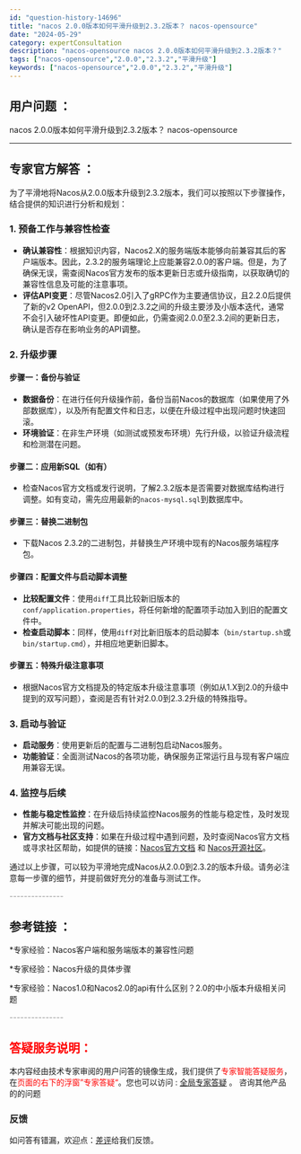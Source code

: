```yaml
---
id: "question-history-14696"
title: "nacos 2.0.0版本如何平滑升级到2.3.2版本？ nacos-opensource"
date: "2024-05-29"
category: expertConsultation
description: "nacos-opensource nacos 2.0.0版本如何平滑升级到2.3.2版本？"
tags: ["nacos-opensource","2.0.0","2.3.2","平滑升级"]
keywords: ["nacos-opensource","2.0.0","2.3.2","平滑升级"]
---
```


## 用户问题 ： 
 nacos 2.0.0版本如何平滑升级到2.3.2版本？ nacos-opensource 

---------------
## 专家官方解答 ：

为了平滑地将Nacos从2.0.0版本升级到2.3.2版本，我们可以按照以下步骤操作，结合提供的知识进行分析和规划：

### 1. 预备工作与兼容性检查
- **确认兼容性**：根据知识内容，Nacos2.X的服务端版本能够向前兼容其后的客户端版本。因此，2.3.2的服务端理论上应能兼容2.0.0的客户端。但是，为了确保无误，需查阅Nacos官方发布的版本更新日志或升级指南，以获取确切的兼容性信息及可能的注意事项。
- **评估API变更**：尽管Nacos2.0引入了gRPC作为主要通信协议，且2.2.0后提供了新的v2 OpenAPI，但2.0.0到2.3.2之间的升级主要涉及小版本迭代，通常不会引入破坏性API变更。即便如此，仍需查阅2.0.0至2.3.2间的更新日志，确认是否存在影响业务的API调整。

### 2. 升级步骤
#### 步骤一：备份与验证
- **数据备份**：在进行任何升级操作前，备份当前Nacos的数据库（如果使用了外部数据库），以及所有配置文件和日志，以便在升级过程中出现问题时快速回滚。
- **环境验证**：在非生产环境（如测试或预发布环境）先行升级，以验证升级流程和检测潜在问题。

#### 步骤二：应用新SQL（如有）
- 检查Nacos官方文档或发行说明，了解2.3.2版本是否需要对数据库结构进行调整。如有变动，需先应用最新的`nacos-mysql.sql`到数据库中。

#### 步骤三：替换二进制包
- 下载Nacos 2.3.2的二进制包，并替换生产环境中现有的Nacos服务端程序包。

#### 步骤四：配置文件与启动脚本调整
- **比较配置文件**：使用`diff`工具比较新旧版本的`conf/application.properties`，将任何新增的配置项手动加入到旧的配置文件中。
- **检查启动脚本**：同样，使用`diff`对比新旧版本的启动脚本（`bin/startup.sh`或`bin/startup.cmd`），并相应地更新旧脚本。

#### 步骤五：特殊升级注意事项
- 根据Nacos官方文档提及的特定版本升级注意事项（例如从1.X到2.0的升级中提到的双写问题），查阅是否有针对2.0.0到2.3.2升级的特殊指导。

### 3. 启动与验证
- **启动服务**：使用更新后的配置与二进制包启动Nacos服务。
- **功能验证**：全面测试Nacos的各项功能，确保服务正常运行且与现有客户端应用兼容无误。

### 4. 监控与后续
- **性能与稳定性监控**：在升级后持续监控Nacos服务的性能与稳定性，及时发现并解决可能出现的问题。
- **官方文档与社区支持**：如果在升级过程中遇到问题，及时查阅Nacos官方文档或寻求社区帮助，如提供的链接：[Nacos官方文档](https://nacos.io/docs/latest/) 和 [Nacos开源社区](https://github.com/alibaba/nacos)。

通过以上步骤，可以较为平滑地完成Nacos从2.0.0到2.3.2的版本升级。请务必注意每一步骤的细节，并提前做好充分的准备与测试工作。


<font color="#949494">---------------</font> 


## 参考链接 ：

*专家经验：Nacos客户端和服务端版本的兼容性问题 
 
 *专家经验：Nacos升级的具体步骤 
 
 *专家经验：Nacos1.0和Nacos2.0的api有什么区别？2.0的中小版本升级相关问题 


 <font color="#949494">---------------</font> 
 


## <font color="#FF0000">答疑服务说明：</font> 

本内容经由技术专家审阅的用户问答的镜像生成，我们提供了<font color="#FF0000">专家智能答疑服务</font>，在<font color="#FF0000">页面的右下的浮窗”专家答疑“</font>。您也可以访问 : [全局专家答疑](https://opensource.alibaba.com/chatBot) 。 咨询其他产品的的问题

### 反馈
如问答有错漏，欢迎点：[差评](https://ai.nacos.io/user/feedbackByEnhancerGradePOJOID?enhancerGradePOJOId=14717)给我们反馈。
